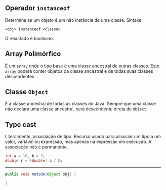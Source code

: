 ## Operador `instanceof`

Determina se um objeto é um não instância de uma classe.
Sintaxe:

`<obj> instanceof <classe>`

O resultado é booleano.

## Array Polimórfico

É um `array` onde o tipo base é uma classe ancestral de outras classes. Este `array` poderá conter objetos da classe ancestral e de todas suas classes descendentes.

## Classe `Object`

É a classe ancestral de todas as classes do Java.
Sempre que uma classe não declara uma classe ancestral, será descendente direta de `Object`.

## Type cast

Literalmente, associação de tipo.
Recurso usado para associar um tipo a um valor, variável ou expressão, mas apenas na expressão em execução. A associação não é permanente.

```java
int a = 10, b = 3;
double r = (double) a / b;
```
---
```java
public void metodo(Object obj) {

}
```
<!--stackedit_data:
eyJoaXN0b3J5IjpbLTEyODk0NTI4MzIsLTI2Nzc0NzgxOSwtMT
E2MzQ4MzU5MSwzMDkxMTkxODYsMzUyMzc0MjQ2LDk1MzIzODY0
MywtMTczMjY4MzM5NSw3MzA5OTgxMTZdfQ==
-->
